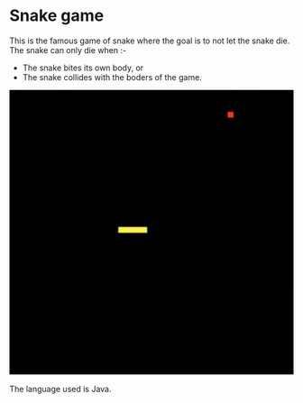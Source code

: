 # Snake game

<p> This is the famous game of snake where the goal is to not let the snake die.
  <br>
  The snake can only die when :-
  <ul>
    <li> The snake bites its own body, or</li>
    <li> The snake collides with the boders of the game. </li>
  </ul>
  </p>

![The snake game image](images/Screenshot%202019-05-10%20at%2010.53.16%20PM.png)

The language used is Java.
